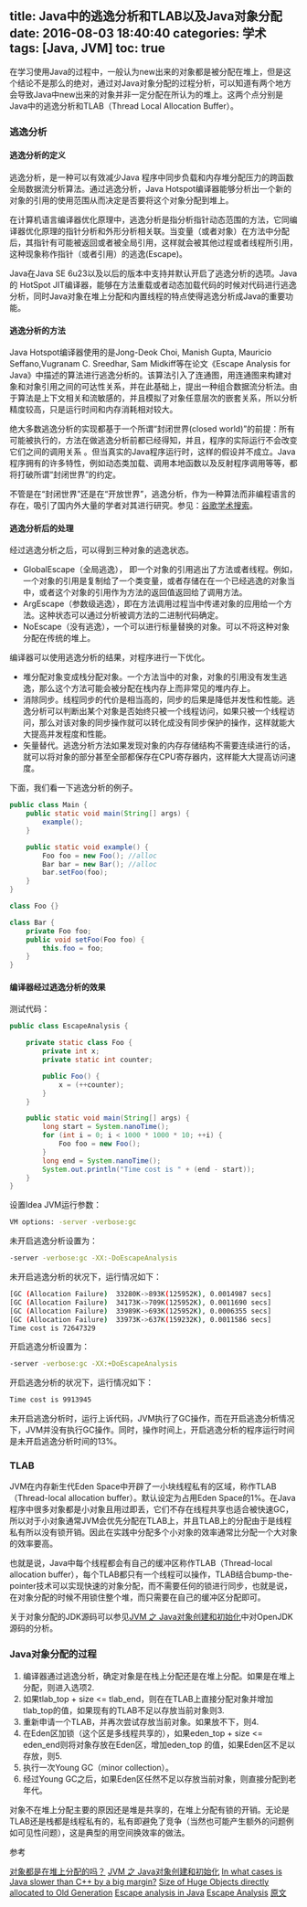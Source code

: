 title: Java中的逃逸分析和TLAB以及Java对象分配
date: 2016-08-03 18:40:40
categories: 学术
tags: [Java, JVM]
toc: true
---

在学习使用Java的过程中，一般认为new出来的对象都是被分配在堆上，但是这个结论不是那么的绝对，通过对Java对象分配的过程分析，可以知道有两个地方会导致Java中new出来的对象并非一定分配在所认为的堆上。这两个点分别是Java中的逃逸分析和TLAB（Thread Local Allocation Buffer）。

### 逃逸分析

#### 逃逸分析的定义

逃逸分析，是一种可以有效减少Java 程序中同步负载和内存堆分配压力的跨函数全局数据流分析算法。通过逃逸分析，Java Hotspot编译器能够分析出一个新的对象的引用的使用范围从而决定是否要将这个对象分配到堆上。

在计算机语言编译器优化原理中，逃逸分析是指分析指针动态范围的方法，它同编译器优化原理的指针分析和外形分析相关联。当变量（或者对象）在方法中分配后，其指针有可能被返回或者被全局引用，这样就会被其他过程或者线程所引用，这种现象称作指针（或者引用）的逃逸(Escape)。

Java在Java SE 6u23以及以后的版本中支持并默认开启了逃逸分析的选项。Java的 HotSpot JIT编译器，能够在方法重载或者动态加载代码的时候对代码进行逃逸分析，同时Java对象在堆上分配和内置线程的特点使得逃逸分析成Java的重要功能。

#### 逃逸分析的方法

Java Hotspot编译器使用的是Jong-Deok Choi, Manish Gupta, Mauricio Seffano,Vugranam C. Sreedhar, Sam Midkiff等在论文《Escape Analysis for Java》中描述的算法进行逃逸分析的。该算法引入了连通图，用连通图来构建对象和对象引用之间的可达性关系，并在此基础上，提出一种组合数据流分析法。由于算法是上下文相关和流敏感的，并且模拟了对象任意层次的嵌套关系，所以分析精度较高，只是运行时间和内存消耗相对较大。

绝大多数逃逸分析的实现都基于一个所谓“封闭世界(closed world)”的前提：所有可能被执行的，方法在做逃逸分析前都已经得知，并且，程序的实际运行不会改变它们之间的调用关系 。但当真实的Java程序运行时，这样的假设并不成立。Java程序拥有的许多特性，例如动态类加载、调用本地函数以及反射程序调用等等，都将打破所谓“封闭世界”的约定。

不管是在“封闭世界”还是在“开放世界”，逃逸分析，作为一种算法而非编程语言的存在，吸引了国内外大量的学者对其进行研究。参见：[谷歌学术搜索](http://www.gfsoso.com/scholar?q=Escape%20Analysis)。

#### 逃逸分析后的处理

经过逃逸分析之后，可以得到三种对象的逃逸状态。

* GlobalEscape（全局逃逸）， 即一个对象的引用逃出了方法或者线程。例如，一个对象的引用是复制给了一个类变量，或者存储在在一个已经逃逸的对象当中，或者这个对象的引用作为方法的返回值返回给了调用方法。
* ArgEscape（参数级逃逸），即在方法调用过程当中传递对象的应用给一个方法。这种状态可以通过分析被调方法的二进制代码确定。
* NoEscape（没有逃逸），一个可以进行标量替换的对象。可以不将这种对象分配在传统的堆上。

编译器可以使用逃逸分析的结果，对程序进行一下优化。
* 堆分配对象变成栈分配对象。一个方法当中的对象，对象的引用没有发生逃逸，那么这个方法可能会被分配在栈内存上而非常见的堆内存上。
* 消除同步。线程同步的代价是相当高的，同步的后果是降低并发性和性能。逃逸分析可以判断出某个对象是否始终只被一个线程访问，如果只被一个线程访问，那么对该对象的同步操作就可以转化成没有同步保护的操作，这样就能大大提高并发程度和性能。
* 矢量替代。逃逸分析方法如果发现对象的内存存储结构不需要连续进行的话，就可以将对象的部分甚至全部都保存在CPU寄存器内，这样能大大提高访问速度。

下面，我们看一下逃逸分析的例子。

```java
public class Main {
    public static void main(String[] args) {
        example();
    }

    public static void example() {
        Foo foo = new Foo(); //alloc
        Bar bar = new Bar(); //alloc
        bar.setFoo(foo);
    }
}

class Foo {}

class Bar {
    private Foo foo;
    public void setFoo(Foo foo) {
        this.foo = foo;
    }
}
```

#### 编译器经过逃逸分析的效果

测试代码：

```java
public class EscapeAnalysis {

    private static class Foo {
        private int x;
        private static int counter;

        public Foo() {
            x = (++counter);
        }
    }

    public static void main(String[] args) {
        long start = System.nanoTime();
        for (int i = 0; i < 1000 * 1000 * 10; ++i) {
            Foo foo = new Foo();
        }
        long end = System.nanoTime();
        System.out.println("Time cost is " + (end - start));
    }
}
```

设置Idea JVM运行参数：

```bash
VM options: -server -verbose:gc
```

未开启逃逸分析设置为：

```bash
-server -verbose:gc -XX:-DoEscapeAnalysis
```

未开启逃逸分析的状况下，运行情况如下：

```bash
[GC (Allocation Failure)  33280K->893K(125952K), 0.0014987 secs]
[GC (Allocation Failure)  34173K->709K(125952K), 0.0011690 secs]
[GC (Allocation Failure)  33989K->693K(125952K), 0.0006355 secs]
[GC (Allocation Failure)  33973K->637K(159232K), 0.0011586 secs]
Time cost is 72647329
```

开启逃逸分析设置为：

```bash
-server -verbose:gc -XX:+DoEscapeAnalysis
```

开启逃逸分析的状况下，运行情况如下：

```bash
Time cost is 9913945
```

未开启逃逸分析时，运行上诉代码，JVM执行了GC操作，而在开启逃逸分析情况下，JVM并没有执行GC操作。同时，操作时间上，开启逃逸分析的程序运行时间是未开启逃逸分析时间的13%。

### TLAB

JVM在内存新生代Eden Space中开辟了一小块线程私有的区域，称作TLAB（Thread-local allocation buffer）。默认设定为占用Eden Space的1%。在Java程序中很多对象都是小对象且用过即丢，它们不存在线程共享也适合被快速GC，所以对于小对象通常JVM会优先分配在TLAB上，并且TLAB上的分配由于是线程私有所以没有锁开销。因此在实践中分配多个小对象的效率通常比分配一个大对象的效率要高。

也就是说，Java中每个线程都会有自己的缓冲区称作TLAB（Thread-local allocation buffer），每个TLAB都只有一个线程可以操作，TLAB结合bump-the-pointer技术可以实现快速的对象分配，而不需要任何的锁进行同步，也就是说，在对象分配的时候不用锁住整个堆，而只需要在自己的缓冲区分配即可。

关于对象分配的JDK源码可以参见[JVM 之 Java对象创建和初始化](http://blog.hesey.net/2011/07/object-allocation-on-non-heap.html)中对OpenJDK源码的分析。

### Java对象分配的过程

1. 编译器通过逃逸分析，确定对象是在栈上分配还是在堆上分配。如果是在堆上分配，则进入选项2.
2. 如果tlab_top + size <= tlab_end，则在在TLAB上直接分配对象并增加tlab_top的值，如果现有的TLAB不足以存放当前对象则3.
3. 重新申请一个TLAB，并再次尝试存放当前对象。如果放不下，则4.
4. 在Eden区加锁（这个区是多线程共享的），如果eden_top + size <= eden_end则将对象存放在Eden区，增加eden_top 的值，如果Eden区不足以存放，则5.
5. 执行一次Young GC（minor collection）。
6. 经过Young GC之后，如果Eden区任然不足以存放当前对象，则直接分配到老年代。

对象不在堆上分配主要的原因还是堆是共享的，在堆上分配有锁的开销。无论是TLAB还是栈都是线程私有的，私有即避免了竞争（当然也可能产生额外的问题例如可见性问题），这是典型的用空间换效率的做法。

参考

[对象都是在堆上分配的吗？](http://blog.hesey.net/2011/07/object-allocation-on-non-heap.html)
[JVM 之 Java对象创建和初始化](http://blog.zarue.com/blog/2014/06/15/java-object-create-2/)
[In what cases is Java slower than C++ by a big margin?](http://www.quora.com/In-what-cases-is-Java-slower-than-C-by-a-big-margin)
[Size of Huge Objects directly allocated to Old Generation](http://stackoverflow.com/questions/24618467/size-of-huge-objects-directly-allocated-to-old-generation/24620205#24620205)
[Escape analysis in Java](http://stackoverflow.com/questions/771430/escape-analysis-in-java)
[Escape Analysis](http://docs.oracle.com/javase/7/docs/technotes/guides/vm/performance-enhancements-7.html#escapeAnalysis)
[原文](http://blog.csdn.net/yangzl2008/article/details/43202969)
